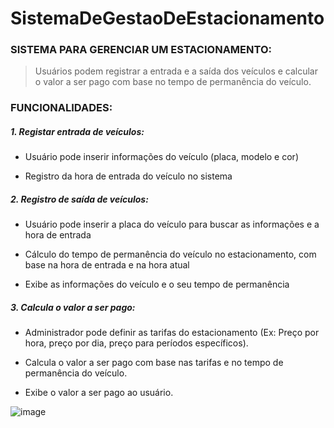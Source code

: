 # SistemaDeGestaoDeEstacionamento

### **SISTEMA PARA GERENCIAR UM ESTACIONAMENTO:**

> Usuários podem registrar a entrada e a saída dos veículos e calcular o valor a ser pago com base no tempo de permanência do veículo.

### **FUNCIONALIDADES:**

##### 1. Registar entrada de veículos:

* Usuário pode inserir informações do veículo (placa, modelo e cor)

* Registro da hora de entrada do veículo no sistema
  
##### 2. Registro de saída de veículos:

* Usuário pode inserir a placa do veículo para buscar as informações e a hora de entrada

* Cálculo do tempo de permanência do veículo no estacionamento, com base na hora de entrada e na hora atual

* Exibe as informações do veículo e o seu tempo de permanência
  
##### 3. Calcula o valor a ser pago:

* Administrador pode definir as tarifas do estacionamento (Ex: Preço por hora, preço por dia, preço para períodos específicos).

* Calcula o valor a ser pago com base nas tarifas e no tempo de permanência do veículo.

* Exibe o valor a ser pago ao usuário.



![image](https://github.com/liane-heidemann/SistemaDeGestaoDeEstacionamento/assets/54177181/41b9ea5f-1afb-4a8e-8ed9-b777ab60d2eb)
